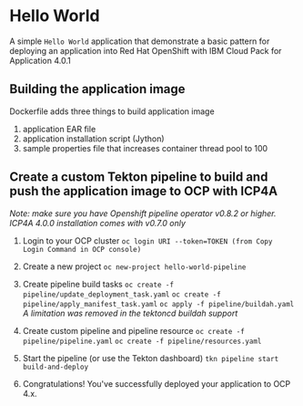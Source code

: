 # Hello World

A simple `Hello World` application that demonstrate a basic pattern for deploying an application into Red Hat OpenShift with IBM Cloud Pack for Application 4.0.1

## Building the application image
Dockerfile adds three things to build application image
1. application EAR file
2. application installation script (Jython)
3. sample properties file that increases container thread pool to 100

## Create a custom Tekton pipeline to build and push the application image to OCP with ICP4A

*Note: make sure you have Openshift pipeline operator v0.8.2 or higher.  ICP4A 4.0.0 installation comes with v0.7.0 only*

1. Login to your OCP cluster
   `oc login URI --token=TOKEN (from Copy Login Command in OCP console)`

2. Create a new project
   `oc new-project hello-world-pipeline`

3. Create pipeline build tasks
   `oc create -f pipeline/update_deployment_task.yaml`
   `oc create -f pipeline/apply_manifest_task.yaml`
   `oc apply -f pipeline/buildah.yaml`
   *A limitation was removed in the tektoncd buildah support*

4. Create custom pipeline and pipeline resource
   `oc create -f pipeline/pipeline.yaml`
   `oc create -f pipeline/resources.yaml`

5. Start the pipeline (or use the Tekton dashboard)
   `tkn pipeline start build-and-deploy`

10. Congratulations! You've successfully deployed your application to OCP 4.x.

